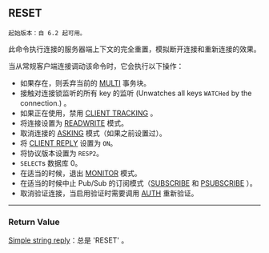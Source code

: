 ## RESET

    起始版本：自 6.2 起可用。

此命令执行连接的服务器端上下文的完全重置，模拟断开连接和重新连接的效果。

当从常规客户端连接调动该命令时，它会执行以下操作：
- 如果存在，则丢弃当前的 [MULTI](multi.md) 事务块。
- 接触对连接锁监听的所有 key 的监听 (Unwatches all keys `WATCHed` by the connection.) 。
- 如果正在使用，禁用 [CLIENT TRACKING](client-tracking.md) 。
- 将连接设置为 [READWRITE](readwrite.md) 模式。
- 取消连接的 [ASKING](asking.md) 模式（如果之前设置过）。
- 将 [CLIENT REPLY](client-reply.md) 设置为 `ON`。
- 将协议版本设置为 `RESP2`。
- `SELECT`s 数据库 0。
- 在适当的时候，退出 [MONITOR](monitor.md) 模式。
- 在适当的时候中止 Pub/Sub 的订阅模式（[SUBSCRIBE](subscribe.md) 和 [PSUBSCRIBE](psubscribe.md) ）。
- 取消验证连接，当启用验证时需要调用 [AUTH](auth.md) 重新验证。

---

### Return Value

[Simple string reply](../topics/protocol.md#resp-simple-strings)：总是 'RESET' 。